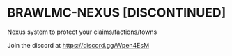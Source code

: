 # BRAWLMC-NEXUS [DISCONTINUED]

Nexus system to protect your claims/factions/towns

Join the discord at https://discord.gg/Wpen4EsM
